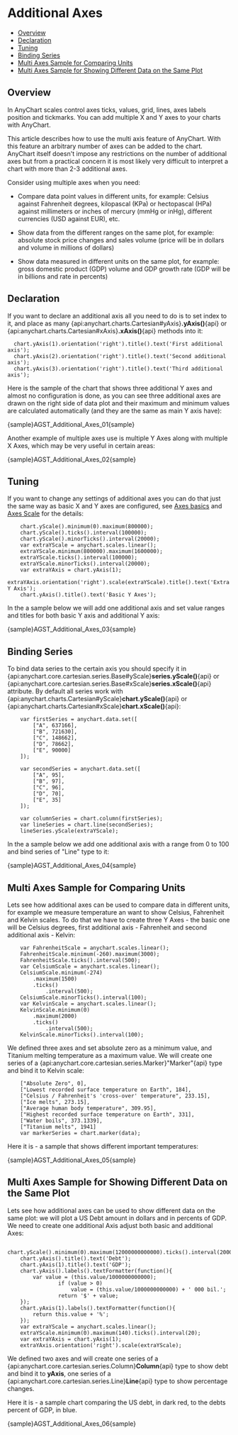 # Additional Axes

* [Overview](#overview)
* [Declaration](#declaration)
* [Tuning](#tuning)
* [Binding Series](#binding_series)
* [Multi Axes Sample for Comparing Units](#multi_axes_sample_for_comparing_units)
* [Multi Axes Sample for Showing Different Data on the Same Plot](#multi_axes_sample_for_showing_different_data_on_the_same_plot)
 
 
## Overview
  
In AnyChart scales control axes ticks, values, grid, lines, axes labels position and tickmarks. You can add multiple X and Y axes to your charts with AnyChart.  
  
  
This article describes how to use the multi axis feature of AnyChart. With this feature an arbitrary number of axes can be added to the chart. AnyChart itself doesn't impose any restrictions on the number of additional axes but from a practical concern it is most likely very difficult to interpret a chart with more than 2-3 additional axes.  
  
  
Consider using multiple axes when you need:

* Compare data point values in different units, for example: Celsius against Fahrenheit degrees, kilopascal (KPa) or hectopascal (HPa) against millimeters or inches of mercury (mmHg or inHg), different currencies (USD against EUR), etc.

* Show data from the different ranges on the same plot, for example: absolute stock price changes and sales volume (price will be in dollars and volume in millions of dollars)

* Show data measured in different units on the same plot, for example: gross domestic product (GDP) volume and GDP growth rate (GDP will be in billions and rate in percents)

## Declaration

If you want to declare an additional axis all you need to do is to set index to it, and place as many {api:anychart.charts.Cartesian#yAxis}**.yAxis()**{api} or {api:anychart.charts.Cartesian#xAxis}**.xAxis()**{api} methods into it:

```
  chart.yAxis(1).orientation('right').title().text('First additional axis');
  chart.yAxis(2).orientation('right').title().text('Second additional axis');
  chart.yAxis(3).orientation('right').title().text('Third additional axis');
```

Here is the sample of the chart that shows three additional Y axes and almost no configuration is done, as you can see three additional axes are drawn on the right side of data plot and their maximum and minimum values are calculated automatically (and they are the same as main Y axis have):

{sample}AGST\_Additional\_Axes\_01{sample}

Another example of multiple axes use is multiple Y Axes along with multiple X Axes, which may be very useful in certain areas:

{sample}AGST\_Additional\_Axes\_02{sample}

## Tuning

If you want to change any settings of additional axes you can do that just the same way as basic X and Y axes are configured, see [Axes basics](Axis_Basics) and [Axes Scale](Axis_Scale) for the details:

```
    chart.yScale().minimum(0).maximum(800000);
    chart.yScale().ticks().interval(100000);
    chart.yScale().minorTicks().interval(20000);
    var extraYScale = anychart.scales.linear();
    extraYScale.minimum(800000).maximum(1600000);
    extraYScale.ticks().interval(100000);
    extraYScale.minorTicks().interval(20000);
    var extraYAxis = chart.yAxis(1);
    extraYAxis.orientation('right').scale(extraYScale).title().text('Extra Y Axis');
    chart.yAxis().title().text('Basic Y Axes');
```

In the a sample below we will add one additional axis and set value ranges and titles for both basic Y axis and 
additional Y axis:

{sample}AGST\_Additional\_Axes\_03{sample}

## Binding Series

To bind data series to the certain axis you should specify it in {api:anychart.core.cartesian.series.Base#yScale}**series.yScale()**{api} or {api:anychart.core.cartesian.series.Base#xScale}**series.xScale()**{api} attribute. By default all series work with {api:anychart.charts.Cartesian#yScale}**chart.yScale()**{api} or {api:anychart.charts.Cartesian#xScale}**chart.xScale()**{api}:

```
    var firstSeries = anychart.data.set([
        ["A", 637166],
        ["B", 721630],
        ["C", 148662],
        ["D", 78662],
        ["E", 90000]
    ]);
    
    var secondSeries = anychart.data.set([
        ["A", 95],
        ["B", 97],
        ["C", 96],
        ["D", 70],
        ["E", 35]
    ]);
    
    var columnSeries = chart.column(firstSeries);
    var lineSeries = chart.line(secondSeries);
    lineSeries.yScale(extraYScale);
```

In the a sample below we add one additional axis with a range from 0 to 100 and bind series of "Line" type to it:

{sample}AGST\_Additional\_Axes\_04{sample}

## Multi Axes Sample for Comparing Units

Lets see how additional axes can be used to compare data in different units, for example we measure temperature an 
want to show Celsius, Fahrenheit and Kelvin scales. To do that we have to create three Y Axes - the basic one will be
 Celsius degrees, first additional axis - Fahrenheit and second additional axis - Kelvin:

```
    var FahrenheitScale = anychart.scales.linear();
    FahrenheitScale.minimum(-260).maximum(3000);
    FahrenheitScale.ticks().interval(500);
    var CelsiumScale = anychart.scales.linear();
    CelsiumScale.minimum(-274)
        .maximum(1500)
        .ticks()
            .interval(500);
    CelsiumScale.minorTicks().interval(100);
    var KelvinScale = anychart.scales.linear();
    KelvinScale.minimum(0)
        .maximum(2000)
        .ticks()
            .interval(500);
    KelvinScale.minorTicks().interval(100);
```

We defined three axes and set absolute zero as a minimum value, and Titanium melting temperature as a maximum value. 
We will create one series of a {api:anychart.core.cartesian.series.Marker}"Marker"{api} type and bind it to Kelvin scale:

```
    ["Absolute Zero", 0],
    ["Lowest recorded surface temperature on Earth", 184],
    ["Celsius / Fahrenheit's 'cross-over' temperature", 233.15],
    ["Ice melts", 273.15],
    ["Average human body temperature", 309.95],
    ["Highest recorded surface temperature on Earth", 331],
    ["Water boils", 373.1339],
    ["Titanium melts", 1941]
    var markerSeries = chart.marker(data);
```

Here it is - a sample that shows different important temperatures:

{sample}AGST\_Additional\_Axes\_05{sample}

## Multi Axes Sample for Showing Different Data on the Same Plot

Lets see how additional axes can be used to show different data on the same plot: we will plot a US Debt amount in 
dollars and in percents of GDP. We need to create one additional Axis adjust both basic and additional Axes:

```
    chart.yScale().minimum(0).maximum(12000000000000).ticks().interval(2000000000000);
    chart.yAxis().title().text('Debt');
    chart.yAxis(1).title().text('GDP');
    chart.yAxis().labels().textFormatter(function(){
        var value = (this.value/1000000000000);
                if (value > 0)
                    value = (this.value/1000000000000) + ' 000 bil.';
                return '$' + value;
    });
    chart.yAxis(1).labels().textFormatter(function(){
        return this.value + '%';
    });
    var extraYScale = anychart.scales.linear();
    extraYScale.minimum(0).maximum(140).ticks().interval(20);
    var extraYAxis = chart.yAxis(1);
    extraYAxis.orientation('right').scale(extraYScale);
```

We defined two axes and will create one series of a {api:anychart.core.cartesian.series.Column}**Column**{api} type to show debt and bind it to **yAxis**,
one series of a {api:anychart.core.cartesian.series.Line}**Line**{api} type to show percentage changes.

Here it is - a sample chart comparing the US debt, in dark red, to the debts percent of GDP, in blue.

{sample}AGST\_Additional\_Axes\_06{sample}
